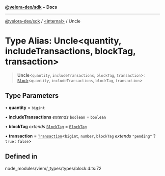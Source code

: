 [**@velora-dex/sdk**](../../README.md) • **Docs**

***

[@velora-dex/sdk](../../globals.md) / [\<internal\>](../README.md) / Uncle

# Type Alias: Uncle\<quantity, includeTransactions, blockTag, transaction\>

> **Uncle**\<`quantity`, `includeTransactions`, `blockTag`, `transaction`\>: [`Block`](Block.md)\<`quantity`, `includeTransactions`, `blockTag`, `transaction`\>

## Type Parameters

• **quantity** = `bigint`

• **includeTransactions** *extends* `boolean` = `boolean`

• **blockTag** *extends* [`BlockTag`](BlockTag.md) = [`BlockTag`](BlockTag.md)

• **transaction** = [`Transaction`](Transaction.md)\<`bigint`, `number`, `blockTag` *extends* `"pending"` ? `true` : `false`\>

## Defined in

node\_modules/viem/\_types/types/block.d.ts:72
